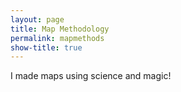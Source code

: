 ```yaml
---
layout: page
title: Map Methodology
permalink: mapmethods
show-title: true
---
```


I made maps using science and magic!